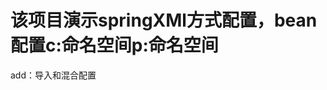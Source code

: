 该项目演示springXMl方式配置，bean配置c:命名空间p:命名空间
=======================================================
add：导入和混合配置